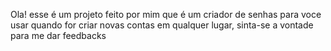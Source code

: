 
Ola! esse é um projeto feito por mim que é um criador de senhas para voce usar quando for criar novas contas em qualquer lugar, sinta-se a vontade para me dar feedbacks
